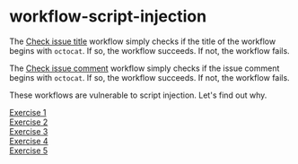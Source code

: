# workflow-script-injection

The [Check issue title](.github/workflows/check-issue-title.yml) workflow simply checks if the title of the workflow begins with `octocat`. If so, the workflow succeeds. If not, the workflow fails.

The [Check issue comment](.github/workflows/check-issue-comment.yml) workflow simply checks if the issue comment begins with `octocat`. If so, the workflow succeeds. If not, the workflow fails.

These workflows are vulnerable to script injection. Let's find out why.

[Exercise 1](./exercises/exercise-1.md)  
[Exercise 2](./exercises/exercise-2.md)  
[Exercise 3](./exercises/exercise-3.md)  
[Exercise 4](./exercises/exercise-4.md)  
[Exercise 5](./exercises/exercise-5.md)  
